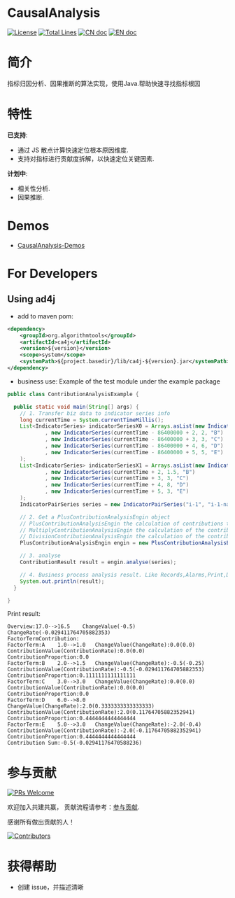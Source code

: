 # CausalAnalysis

[![License](https://img.shields.io/badge/license-Apache%202-4EB1BA.svg?style=socialflat-square&)](https://www.apache.org/licenses/LICENSE-2.0.html)
[![Total Lines](https://img.shields.io/github/stars/algorithm-tools/CausalAnalysis?style=socialflat-square&label=stars)](https://github.com/algorithm-tools/CausalAnalysis/stargazers)
[![CN doc](https://img.shields.io/badge/文档-中文版-blue.svg?style=socialflat-square&)](README_zh_CN.md)
[![EN doc](https://img.shields.io/badge/document-English-blue.svg?style=socialflat-square&)](README.md)


# 简介
指标归因分析、因果推断的算法实现，使用Java.帮助快速寻找指标根因

# 特性
**已支持**:
- 通过 JS 散点计算快速定位根本原因维度.
- 支持对指标进行贡献度拆解，以快速定位关键因素.

**计划中**:
- 相关性分析.
- 因果推断.

# Demos
- [CausalAnalysis-Demos](https://github.com/algorithm-tools/CausalAnalysis/tree/main/src/test/java/org/algorithmtools/ca4j/example)

# For Developers
## Using ad4j
- add to maven pom:
```xml
<dependency>
    <groupId>org.algorithmtools</groupId>
    <artifactId>ca4j</artifactId>
    <version>${version}</version>
    <scope>system</scope>
    <systemPath>${project.basedir}/lib/ca4j-${version}.jar</systemPath>
</dependency>

```

- business use:
  Example of the test module under the example package
```java
public class ContributionAnalysisExample {

  public static void main(String[] args) {
    // 1. Transfer biz data to indicator series info
    long currentTime = System.currentTimeMillis();
    List<IndicatorSeries> indicatorSeriesX0 = Arrays.asList(new IndicatorSeries(currentTime - 86400000 + 1, 1, "A")
            , new IndicatorSeries(currentTime - 86400000 + 2, 2, "B")
            , new IndicatorSeries(currentTime - 86400000 + 3, 3, "C")
            , new IndicatorSeries(currentTime - 86400000 + 4, 6, "D")
            , new IndicatorSeries(currentTime - 86400000 + 5, 5, "E")
    );
    List<IndicatorSeries> indicatorSeriesX1 = Arrays.asList(new IndicatorSeries(currentTime + 1, 1, "A")
            , new IndicatorSeries(currentTime + 2, 1.5, "B")
            , new IndicatorSeries(currentTime + 3, 3, "C")
            , new IndicatorSeries(currentTime + 4, 8, "D")
            , new IndicatorSeries(currentTime + 5, 3, "E")
    );
    IndicatorPairSeries series = new IndicatorPairSeries("i-1", "i-1-name", IndicatorStatType.Unique_Continuity, indicatorSeriesX1, indicatorSeriesX0);

    // 2. Get a PlusContributionAnalysisEngin object
    // PlusContributionAnalysisEngin the calculation of contributions to indicators of the additive/subtractive type.
    // MultiplyContributionAnalysisEngin the calculation of the contribution of indicators to the multiplication type.
    // DivisionContributionAnalysisEngin the calculation of the contribution to the indicators of division type
    PlusContributionAnalysisEngin engin = new PlusContributionAnalysisEngin(CausalAnalysisContext.createDefault());

    // 3. analyse
    ContributionResult result = engin.analyse(series);

    // 4. Business process analysis result. Like Records,Alarms,Print,Deep analysis...
    System.out.println(result);
  }

}
```
Print result:
```text
Overview:17.0-->16.5	ChangeValue(-0.5)	ChangeRate(-0.029411764705882353)
FactorTermContribution:
FactorTerm:A	1.0-->1.0	ChangeValue(ChangeRate):0.0(0.0)	ContributionValue(ContributionRate):0.0(0.0)	 ContributionProportion:0.0
FactorTerm:B	2.0-->1.5	ChangeValue(ChangeRate):-0.5(-0.25)	ContributionValue(ContributionRate):-0.5(-0.029411764705882353)	 ContributionProportion:0.1111111111111111
FactorTerm:C	3.0-->3.0	ChangeValue(ChangeRate):0.0(0.0)	ContributionValue(ContributionRate):0.0(0.0)	 ContributionProportion:0.0
FactorTerm:D	6.0-->8.0	ChangeValue(ChangeRate):2.0(0.3333333333333333)	ContributionValue(ContributionRate):2.0(0.11764705882352941)	 ContributionProportion:0.4444444444444444
FactorTerm:E	5.0-->3.0	ChangeValue(ChangeRate):-2.0(-0.4)	ContributionValue(ContributionRate):-2.0(-0.11764705882352941)	 ContributionProportion:0.4444444444444444
Contribution Sum:-0.5(-0.02941176470588236)
```

# 参与贡献
[![PRs Welcome](https://img.shields.io/badge/PRs-welcome-brightgreen.svg?style=flat-square)](https://github.com/algorithm-tools/CausalAnalysis/pulls)

欢迎加入共建共赢， 贡献流程请参考：[参与贡献](https://github.com/algorithm-tools/CausalAnalysis/blob/main/docs/developer_guide/Contribution_Guide.md).

感谢所有做出贡献的人！

[![Contributors](https://contrib.rocks/image?repo=algorithm-tools/CausalAnalysis)](https://github.com/algorithm-tools/CausalAnalysis/graphs/contributors)


# 获得帮助

- 创建 issue，并描述清晰